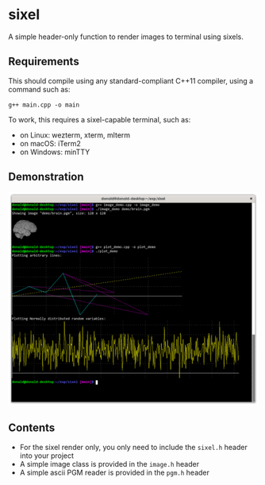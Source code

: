 # sixel

A simple header-only function to render images to terminal using sixels.

## Requirements

This should compile using any standard-compliant C++11 compiler, using a
command such as:

```
g++ main.cpp -o main
```

To work, this requires a sixel-capable terminal, such as:
- on Linux: wezterm, xterm, mlterm
- on macOS: iTerm2
- on Windows: minTTY

## Demonstration

![sixel render in terminal](demo/terminal.png)


## Contents

- For the sixel render only, you only need to include the `sixel.h` header into
  your project
- A simple image class is provided in the `image.h` header
- A simple ascii PGM reader is provided in the `pgm.h` header


